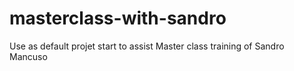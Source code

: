 # masterclass-with-sandro
Use as default projet start to assist Master class training of Sandro Mancuso
